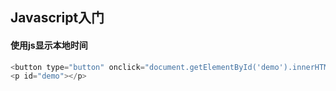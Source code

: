 ## Javascript入门

#### 使用js显示本地时间
```javascript
<button type="button" onclick="document.getElementById('demo').innerHTML = Date()">
<p id="demo"></p>
```

<!--stackedit_data:
eyJoaXN0b3J5IjpbLTE4Nzk0MzIyODBdfQ==
-->